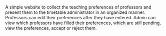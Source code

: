 A simple website to collect the teaching preferences of professors and present them to the timetable administrator in an organized manner.
Professors can edit their preferences after they have entered.
Admin can view which professors have filled their preferences, which are still pending, view the preferences, accept or reject them.